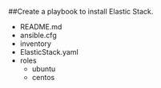 ##Create a playbook to install Elastic Stack.
 
  - README.md
  - ansible.cfg
  - inventory
  - ElasticStack.yaml
  - roles
      - ubuntu
      - centos
